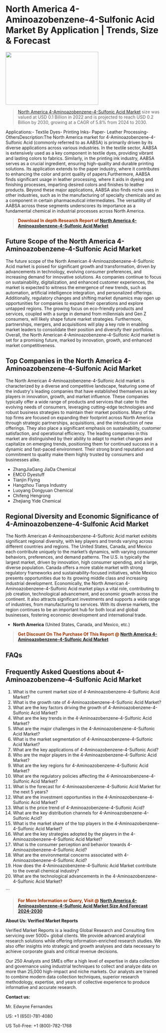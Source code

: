 <p><h1>North America 4-Aminoazobenzene-4-Sulfonic Acid Market By Application | Trends, Size & Forecast</h1><p><img class="aligncenter size-medium wp-image-105565" src="https://ffe5etoiles.com/wp-content/uploads/2025/01/MST7-300x171.png" alt="" width="300" height="171" /></p><blockquote><p><a href="https://www.verifiedmarketreports.com/download-sample/?rid=599328&utm_source=Github-NA&utm_medium=377" target="_blank">North America 4-Aminoazobenzene-4-Sulfonic Acid Market</a> size was valued at USD 0.1 Billion in 2022 and is projected to reach USD 0.2 Billion by 2030, growing at a CAGR of 5.8% from 2024 to 2030.</p></blockquote>Applications:- Textile Dyes- Printing Inks- Paper- Leather Processing- OthersDescription:The North America market for 4-Aminoazobenzene-4-Sulfonic Acid (commonly referred to as AABSA) is primarily driven by its diverse applications across various industries. In the textile sector, AABSA is extensively used as a key component in textile dyes, providing vibrant and lasting colors to fabrics. Similarly, in the printing ink industry, AABSA serves as a crucial ingredient, ensuring high-quality and durable printing solutions. Its application extends to the paper industry, where it contributes to enhancing the color and print quality of papers.Furthermore, AABSA finds significant usage in leather processing, where it aids in dyeing and finishing processes, imparting desired colors and finishes to leather products. Beyond these major applications, AABSA also finds niche uses in other industries, such as in the manufacturing of specialty chemicals and as a component in certain pharmaceutical intermediates. The versatility of AABSA across these segments underscores its importance as a fundamental chemical in industrial processes across North America.</p><blockquote><p><span style="color: #993300;"><strong>Download In depth Research Report of <a href="https://www.verifiedmarketreports.com/download-sample/?rid=599328&utm_source=Github-NA&utm_medium=377">North America 4-Aminoazobenzene-4-Sulfonic Acid Market</a></strong></span></p></blockquote><h2>Future Scope of the North America 4-Aminoazobenzene-4-Sulfonic Acid Market</h2><p>The future scope of the North American 4-Aminoazobenzene-4-Sulfonic Acid market is poised for significant growth and transformation, driven by advancements in technology, evolving consumer preferences, and increasing demand for innovative solutions. As companies continue to focus on sustainability, digitalization, and enhanced customer experiences, the market is expected to witness the emergence of new trends, such as automation, artificial intelligence integration, and personalized offerings. Additionally, regulatory changes and shifting market dynamics may open up opportunities for companies to expand their operations and explore untapped regions. The growing focus on eco-friendly products and services, coupled with a surge in demand from millennials and Gen Z consumers, will likely shape future market strategies. Furthermore, partnerships, mergers, and acquisitions will play a key role in enabling market leaders to consolidate their position and diversify their portfolios. Overall, the North American 4-Aminoazobenzene-4-Sulfonic Acid market is set for a promising future, marked by innovation, growth, and enhanced market competitiveness.</p><h2>Top Companies in the North America 4-Aminoazobenzene-4-Sulfonic Acid Market</h2><p>The North American 4-Aminoazobenzene-4-Sulfonic Acid market is characterized by a diverse and competitive landscape, featuring some of the industry's leading companies that have established themselves as key players in innovation, growth, and market influence. These companies typically offer a wide range of products and services that cater to the evolving needs of consumers, leveraging cutting-edge technologies and robust business strategies to maintain their market positions. Many of the top firms are focused on expanding their footprint across North America through strategic partnerships, acquisitions, and the introduction of new offerings. They also place a significant emphasis on sustainability, customer satisfaction, and operational efficiency. The leading companies in this market are distinguished by their ability to adapt to market changes and capitalize on emerging trends, positioning them for continued success in a dynamic and fast-paced environment. Their strong brand reputation and commitment to quality make them highly trusted by consumers and businesses alike.</p><p><ul><li>ZhangJiaGang JiaDa Chemical </li><li> EMCO Dyestuff </li><li> Tianjin Flying </li><li> Hangzhou Tianya Industry </li><li> Luoyang Dongyuan Chemical </li><li> Chifeng Hengrong </li><li> Zhejiang Yide Chemical</li></ul></p><h2>Regional Diversity and Economic Significance of 4-Aminoazobenzene-4-Sulfonic Acid Market</h2><p>The North American 4-Aminoazobenzene-4-Sulfonic Acid market exhibits significant regional diversity, with key players and trends varying across different countries and regions. The United States, Canada, and Mexico each contribute uniquely to the market’s dynamics, with varying consumer behaviors, preferences, and demand patterns. The U.S. is typically the largest market, driven by innovation, high consumer spending, and a large, diverse population. Canada offers a more stable market with strong regulatory frameworks and sustainability-focused initiatives, while Mexico presents opportunities due to its growing middle class and increasing industrial development. Economically, the North American 4-Aminoazobenzene-4-Sulfonic Acid market plays a vital role, contributing to job creation, technological advancement, and economic growth across the continent. It also attracts significant investments and supports a wide range of industries, from manufacturing to services. With its diverse markets, the region continues to be an important hub for both local and global businesses, fostering economic development and international trade.</p><ul> <li><strong>North America</strong> (United States, Canada, and Mexico, etc.)</li></ul><blockquote><p><span style="color: #993300;"><strong>Get Discount On The Purchase Of This Report @ <a href="https://www.verifiedmarketreports.com/ask-for-discount/?rid=599328&utm_source=Github-NA&utm_medium=377">North America 4-Aminoazobenzene-4-Sulfonic Acid Market</a></strong></span></p></blockquote><h2>FAQs</h2><p><h2>Frequently Asked Questions about 4-Aminoazobenzene-4-Sulfonic Acid Market</h2><ol> <li>What is the current market size of 4-Aminoazobenzene-4-Sulfonic Acid Market?</div><div></li> <li>What is the growth rate of 4-Aminoazobenzene-4-Sulfonic Acid Market?</div><div></li> <li>What are the key factors driving the growth of 4-Aminoazobenzene-4-Sulfonic Acid Market?</div><div></li> <li>What are the key trends in the 4-Aminoazobenzene-4-Sulfonic Acid Market?</div><div></li> <li>What are the major challenges in the 4-Aminoazobenzene-4-Sulfonic Acid Market?</div><div></li> <li>What is the market segmentation of 4-Aminoazobenzene-4-Sulfonic Acid Market?</div><div></li> <li>What are the key applications of 4-Aminoazobenzene-4-Sulfonic Acid?</div><div></li> <li>Who are the major players in the 4-Aminoazobenzene-4-Sulfonic Acid Market?</div><div></li> <li>What are the key regions for 4-Aminoazobenzene-4-Sulfonic Acid Market?</div><div></li> <li>What are the regulatory policies affecting the 4-Aminoazobenzene-4-Sulfonic Acid Market?</div><div></li> <li>What is the forecast for 4-Aminoazobenzene-4-Sulfonic Acid Market for the next 5 years?</div><div></li> <li>What are the investment opportunities in the 4-Aminoazobenzene-4-Sulfonic Acid Market?</div><div></li> <li>What is the price trend of 4-Aminoazobenzene-4-Sulfonic Acid?</div><div></li> <li>What are the key distribution channels for 4-Aminoazobenzene-4-Sulfonic Acid?</div><div></li> <li>What is the market share of the top players in the 4-Aminoazobenzene-4-Sulfonic Acid Market?</div><div></li> <li>What are the key strategies adopted by the players in the 4-Aminoazobenzene-4-Sulfonic Acid Market?</div><div></li> <li>What is the consumer perception and behavior towards 4-Aminoazobenzene-4-Sulfonic Acid?</div><div></li> <li>What are the environmental concerns associated with 4-Aminoazobenzene-4-Sulfonic Acid?</div><div></li> <li>How does the 4-Aminoazobenzene-4-Sulfonic Acid Market contribute to the overall chemical industry?</div><div></li> <li>What are the technological advancements in the 4-Aminoazobenzene-4-Sulfonic Acid Market?</div><div></li></ol></body></html>```</p><blockquote><p><span style="color: #993300;"><strong>For More Information or Query, Visit @ <a href="https://www.verifiedmarketreports.com/product/4-aminoazobenzene-4-sulfonic-acid-market/">North America 4-Aminoazobenzene-4-Sulfonic Acid Market Size And Forecast 2024-2030</a></strong></span></p></blockquote><p><strong>About Us: Verified Market Reports</strong></p><p>Verified Market Reports is a leading Global Research and Consulting firm servicing over 5000+ global clients. We provide advanced analytical research solutions while offering information-enriched research studies. We also offer insights into strategic and growth analyses and data necessary to achieve corporate goals and critical revenue decisions.</p><p>Our 250 Analysts and SMEs offer a high level of expertise in data collection and governance using industrial techniques to collect and analyze data on more than 25,000 high-impact and niche markets. Our analysts are trained to combine modern data collection techniques, superior research methodology, expertise, and years of collective experience to produce informative and accurate research.</p><p><strong>Contact us:</strong></p><p>Mr. Edwyne Fernandes</p><p>US: +1 (650)-781-4080</p><p>US Toll-Free: +1 (800)-782-1768</p>
